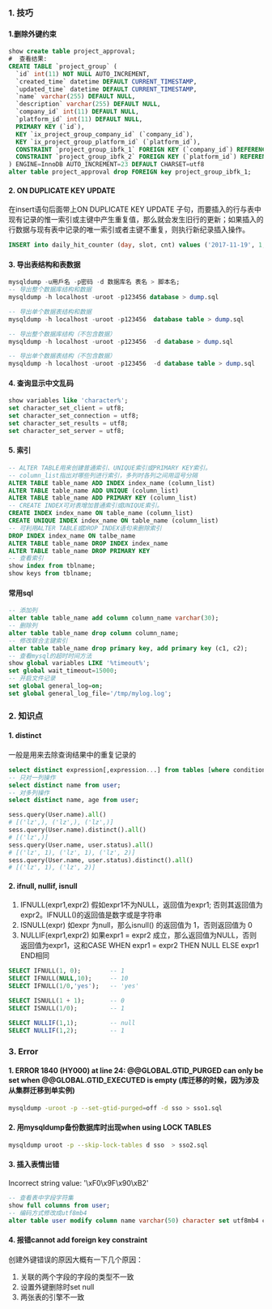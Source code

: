 ### 1. 技巧
#### 1.删除外键约束

```sql
show create table project_approval;
#  查看结果:
CREATE TABLE `project_group` (
  `id` int(11) NOT NULL AUTO_INCREMENT,
  `created_time` datetime DEFAULT CURRENT_TIMESTAMP,
  `updated_time` datetime DEFAULT CURRENT_TIMESTAMP,
  `name` varchar(255) DEFAULT NULL,
  `description` varchar(255) DEFAULT NULL,
  `company_id` int(11) DEFAULT NULL,
  `platform_id` int(11) DEFAULT NULL,
  PRIMARY KEY (`id`),
  KEY `ix_project_group_company_id` (`company_id`),
  KEY `ix_project_group_platform_id` (`platform_id`),
  CONSTRAINT `project_group_ibfk_1` FOREIGN KEY (`company_id`) REFERENCES `company` (`id`),
  CONSTRAINT `project_group_ibfk_2` FOREIGN KEY (`platform_id`) REFERENCES `project_platform` (`id`)
) ENGINE=InnoDB AUTO_INCREMENT=23 DEFAULT CHARSET=utf8
alter table project_approval drop FOREIGN key project_group_ibfk_1;
```
#### 2. ON DUPLICATE KEY UPDATE  
在insert语句后面带上ON DUPLICATE KEY UPDATE 子句，而要插入的行与表中现有记录的惟一索引或主键中产生重复值，那么就会发生旧行的更新；如果插入的行数据与现有表中记录的唯一索引或者主键不重复，则执行新纪录插入操作。

```sql
INSERT into daily_hit_counter (day, slot, cnt) values ('2017-11-19', 1, 1) ON DUPLICATE KEY UPDATE cnt = cnt + 1;
```
#### 3. 导出表结构和表数据
```sql
mysqldump -u用戶名 -p密码 -d 数据库名 表名 > 脚本名; 
-- 导出整个数据库结构和数据
mysqldump -h localhost -uroot -p123456 database > dump.sql

-- 导出单个数据表结构和数据
mysqldump -h localhost -uroot -p123456  database table > dump.sql

-- 导出整个数据库结构（不包含数据）
mysqldump -h localhost -uroot -p123456  -d database > dump.sql

-- 导出单个数据表结构（不包含数据）
mysqldump -h localhost -uroot -p123456  -d database table > dump.sql
```
#### 4. 查询显示中文乱码
```sql
show variables like 'character%';
set character_set_client = utf8;
set character_set_connection = utf8;
set character_set_results = utf8;
set character_set_server = utf8;
```
#### 5. 索引
```sql
-- ALTER TABLE用来创建普通索引、UNIQUE索引或PRIMARY KEY索引。
-- column_list指出对哪些列进行索引，多列时各列之间用逗号分隔
ALTER TABLE table_name ADD INDEX index_name (column_list)
ALTER TABLE table_name ADD UNIQUE (column_list)
ALTER TABLE table_name ADD PRIMARY KEY (column_list)
-- CREATE INDEX可对表增加普通索引或UNIQUE索引。
CREATE INDEX index_name ON table_name (column_list)
CREATE UNIQUE INDEX index_name ON table_name (column_list)
-- 可利用ALTER TABLE或DROP INDEX语句来删除索引
DROP INDEX index_name ON talbe_name
ALTER TABLE table_name DROP INDEX index_name
ALTER TABLE table_name DROP PRIMARY KEY
-- 查看索引
show index from tblname;
show keys from tblname;
```
#### 常用sql
```sql
-- 添加列
alter table table_name add column column_name varchar(30);
-- 删除列
alter table table_name drop column column_name;
-- 修改联合主键索引
alter table table_name drop primary key, add primary key (c1, c2);
-- 查看mysql的超时时间方法
show global variables LIKE '%timeout%';
set global wait_timeout=15000;
-- 开启文件记录
set global general_log=on;
set global general_log_file='/tmp/mylog.log';
```

### 2. 知识点
#### 1. distinct
一般是用来去除查询结果中的重复记录的
```sql
select distinct expression[,expression...] from tables [where conditions];
-- 只对一列操作
select distinct name from user;
-- 对多列操作
select distinct name, age from user;
```
```python
sess.query(User.name).all()
# [('lz',), ('lz',), ('lz',)]
sess.query(User.name).distinct().all()
# [('lz',)]
sess.query(User.name, user.status).all()
# [('lz', 1), ('lz', 1), ('lz', 2)]
sess.query(User.name, user.status).distinct().all()
# [('lz', 1), ('lz', 2)]
```
#### 2. ifnull, nullif, isnull
1. IFNULL(expr1,expr2) 假如expr1不为NULL，返回值为expr1; 否则其返回值为 expr2。IFNULL()的返回值是数字或是字符串
2. ISNULL(expr) 如expr 为null，那么isnull() 的返回值为 1，否则返回值为 0
3. NULLIF(expr1,expr2) 如果expr1 = expr2 成立，那么返回值为NULL，否则返回值为expr1，这和CASE WHEN expr1 = expr2 THEN NULL ELSE expr1 END相同
```sql
SELECT IFNULL(1, 0);        -- 1
SELECT IFNULL(NULL,10);     -- 10
SELECT IFNULL(1/0,'yes');   -- 'yes'

SELECT ISNULL(1 + 1);       -- 0
SELECT ISNULL(1/0);         -- 1

SELECT NULLIF(1,1);         -- null
SELECT NULLIF(1,2);         -- 1
```

### 3. Error
#### 1. ERROR 1840 (HY000) at line 24: @@GLOBAL.GTID_PURGED can only be set when @@GLOBAL.GTID_EXECUTED is empty   (库迁移的时候，因为涉及从集群迁移到单实例)
```bash
mysqldump -uroot -p --set-gtid-purged=off -d sso > sso1.sql
```
#### 2. 用mysqldump备份数据库时出现when using LOCK TABLES
```bash
mysqldump uroot -p --skip-lock-tables d sso  > sso2.sql
```
#### 3. 插入表情出错
Incorrect string value: '\\xF0\\x9F\\x90\\xB2'
```sql
-- 查看表中字段字符集
show full columns from user;
-- 编码方式修改成utf8mb4
alter table user modify column name varchar(50) character set utf8mb4 collate utf8mb4_unicode_ci;
```
#### 4. 报错cannot add foreign key constraint
创建外键错误的原因大概有一下几个原因：

1. 关联的两个字段的字段的类型不一致
2. 设置外键删除时set null
3. 两张表的引擎不一致
